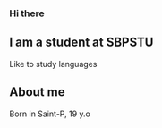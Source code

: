 ### Hi there
## I am a student at SBPSTU
Like to study languages
## About me
Born in Saint-P, 19 y.o
